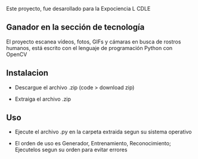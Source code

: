 Este proyecto, fue desarollado para la Expociencia L CDLE

## Ganador en la sección de tecnología

El proyecto escanea vídeos, fotos, GIFs y cámaras en busca de rostros humanos, está escrito con el lenguaje de programación Python con OpenCV

## Instalacion

- Descargue el archivo .zip (code > download zip)

- Extraiga el archivo .zip

## Uso

- Ejecute el archivo .py en la carpeta extraida segun su sistema operativo

- El orden de uso es Generador, Entrenamiento, Reconocimiento; Ejecutelos segun su orden para evitar errores



